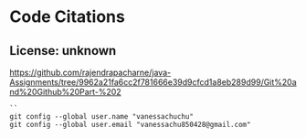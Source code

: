 # Code Citations

## License: unknown
https://github.com/rajendrapacharne/java-Assignments/tree/9962a21fa6cc2f781666e39d9cfcd1a8eb289d99/Git%20and%20Github%20Part-%202

```
``
git config --global user.name "vanessachuchu"
git config --global user.email "vanessachu850428@gmail.com"
```


